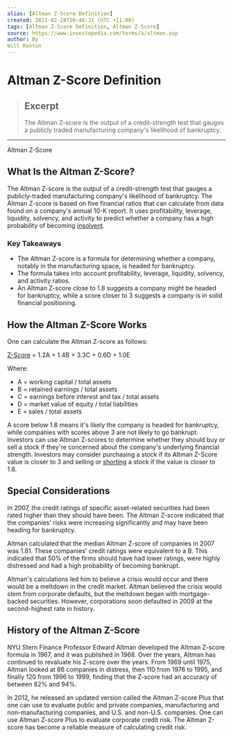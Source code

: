 ```yaml
---
alias: [Altman Z-Score Definition]
created: 2021-02-28T20:46:31 (UTC +11:00)
tags: [Altman Z-Score Definition, Altman Z-Score]
source: https://www.investopedia.com/terms/a/altman.asp
author: By
Will Kenton
---
```


# Altman Z-Score Definition

> ## Excerpt
> The Altman Z-score is the output of a credit-strength test that gauges a publicly traded manufacturing company's likelihood of bankruptcy.

---

Altman Z-Score
## What Is the Altman Z-Score?

The Altman Z-score is the output of a credit-strength test that gauges a publicly-traded manufacturing company's likelihood of bankruptcy. The Altman Z-score is based on five financial ratios that can calculate from data found on a company's annual 10-K report. It uses profitability, leverage, liquidity, solvency, and activity to predict whether a company has a high probability of becoming [insolvent](https://www.investopedia.com/terms/i/insolvency.asp).

### Key Takeaways

-   The Altman Z-score is a formula for determining whether a company, notably in the manufacturing space, is headed for bankruptcy. 
-   The formula takes into account profitability, leverage, liquidity, solvency, and activity ratios. 
-   An Altman Z-score close to 1.8 suggests a company might be headed for bankruptcy, while a score closer to 3 suggests a company is in solid financial positioning.

## How the Altman Z-Score Works

One can calculate the Altman Z-score as follows:

[Z-Score](https://www.investopedia.com/terms/z/zscore.asp) = 1.2A + 1.4B + 3.3C + 0.6D + 1.0E

Where:

-   A = working capital / total assets
-   B = retained earnings / total assets
-   C = earnings before interest and tax / total assets
-   D = market value of equity / total liabilities
-   E = sales / total assets

A score below 1.8 means it's likely the company is headed for bankruptcy, while companies with scores above 3 are not likely to go bankrupt. Investors can use Altman Z-scores to determine whether they should buy or sell a stock if they're concerned about the company's underlying financial strength. Investors may consider purchasing a stock if its Altman Z-Score value is closer to 3 and selling or [shorting](https://www.investopedia.com/terms/s/shortselling.asp) a stock if the value is closer to 1.8.

## Special Considerations

In 2007, the credit ratings of specific asset-related securities had been rated higher than they should have been. The Altman Z-score indicated that the companies' risks were increasing significantly and may have been heading for bankruptcy.

Altman calculated that the median Altman Z-score of companies in 2007 was 1.81. These companies' credit ratings were equivalent to a B. This indicated that 50% of the firms should have had lower ratings, were highly distressed and had a high probability of becoming bankrupt.

Altman's calculations led him to believe a crisis would occur and there would be a meltdown in the credit market. Altman believed the crisis would stem from corporate defaults, but the meltdown began with mortgage-backed securities. However, corporations soon defaulted in 2009 at the second-highest rate in history.

## History of the Altman Z-Score

NYU Stern Finance Professor Edward Altman developed the Altman Z-score formula in 1967, and it was published in 1968. Over the years, Altman has continued to revaluate his Z-score over the years. From 1969 until 1975, Altman looked at 86 companies in distress, then 110 from 1976 to 1995, and finally 120 from 1996 to 1999, finding that the Z-score had an accuracy of between 82% and 94%.

In 2012, he released an updated version called the Altman Z-score Plus that one can use to evaluate public and private companies, manufacturing and non-manufacturing companies, and U.S. and non-U.S. companies. One can use Altman Z-score Plus to evaluate corporate credit risk. The Altman Z-score has become a reliable measure of calculating credit risk.
